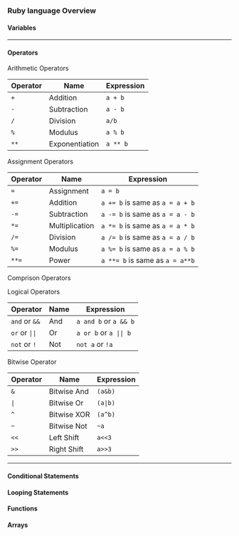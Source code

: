 ### Ruby language Overview

#### Variables

---
#### Operators

Arithmetic Operators

| Operator | Name           | Expression |
|----------|----------------|------------|
| `+`      | Addition       | `a + b`    |
| `-`      | Subtraction    | `a - b`    |
| `/`      | Division       | `a/b`      |
| `%`      | Modulus        | `a % b`    |
| `**`     | Exponentiation | `a ** b`   |


Assignment Operators

| Operator | Name           | Expression                      |
|----------|----------------|---------------------------------|
| `=`      | Assignment     | `a = b`                         |
| `+=`     | Addition       | `a += b` is same as `a = a + b` |
| `-=`     | Subtraction    | `a -= b` is same as `a = a - b` |
| `*=`     | Multiplication | `a *= b` is same as `a = a * b` |
| `/=`     | Division       | `a /= b` is same as `a = a / b` |
| `%=`     | Modulus        | `a %= b` is same as `a = a % b` |
| `**=`    | Power          | `a **= b` is same as `a = a**b` | 


Comprison Operators 




Logical Operators 

| Operator       | Name | Expression                 |
|----------------|------|----------------------------|
| `and` or `&&`  | And  | `a and b` or `a && b`      |
| `or` or `\|\|` | Or   | `a or b` or `a \|\| b`     |
| `not`  or `!`  | Not  | `not a` or `!a`            |

Bitwise Operator

| Operator  | Name        | Expression |
|-----------|-------------|------------|
| `&`       | Bitwise And | `(a&b)`    |
| `\|`      | Bitwise Or  | `(a\|b)`   |
| `^`       | Bitwise XOR | `(a^b)`    |
| `~`       | Bitwise Not | `~a`       |
| `<<`      | Left Shift  | `a<<3`     |
| `>>`      | Right Shift | `a>>3`     |

---
#### Conditional Statements

#### Looping Statements

#### Functions

#### Arrays

